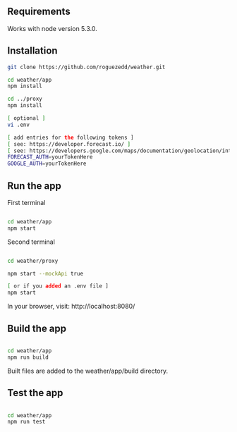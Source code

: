 ## Requirements

Works with node version 5.3.0.

## Installation

```sh
git clone https://github.com/roguezedd/weather.git

cd weather/app
npm install

cd ../proxy
npm install

[ optional ]
vi .env

[ add entries for the following tokens ]
[ see: https://developer.forecast.io/ ]
[ see: https://developers.google.com/maps/documentation/geolocation/intro ]
FORECAST_AUTH=yourTokenHere
GOOGLE_AUTH=yourTokenHere

```

## Run the app

First terminal
```sh

cd weather/app
npm start

```

Second terminal
```sh

cd weather/proxy

npm start --mockApi true

[ or if you added an .env file ]
npm start

```

In your browser, visit: http://localhost:8080/

## Build the app

```sh

cd weather/app
npm run build

```
Built files are added to the weather/app/build directory.

## Test the app

```sh

cd weather/app
npm run test

```